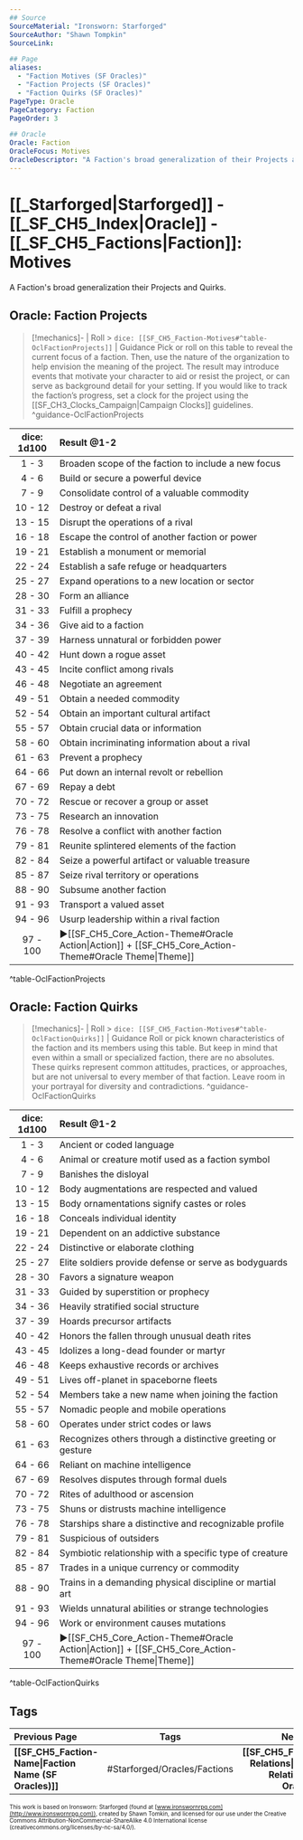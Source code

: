```yaml
---
## Source
SourceMaterial: "Ironsworn: Starforged"
SourceAuthor: "Shawn Tompkin"
SourceLink: 

## Page
aliases:
  - "Faction Motives (SF Oracles)"
  - "Faction Projects (SF Oracles)"
  - "Faction Quirks (SF Oracles)"
PageType: Oracle
PageCategory: Faction
PageOrder: 3

## Oracle
Oracle: Faction
OracleFocus: Motives
OracleDescriptor: "A Faction's broad generalization of their Projects and Quirks gleans insight onto their collective motives."
---
```

 # [[_Starforged|Starforged]] - [[_SF_CH5_Index|Oracle]] - [[_SF_CH5_Factions|Faction]]: Motives
 A Faction's broad generalization their Projects and Quirks.

## Oracle: Faction Projects
> [!mechanics]- | Roll > `dice: [[SF_CH5_Faction-Motives#^table-OclFactionProjects]]` | Guidance
> Pick or roll on this table to reveal the current focus of a faction. Then, use the nature of the organization to help envision the meaning of the project. The result may introduce events that motivate your character to aid or resist the project, or can serve as background detail for your setting. If you would like to track the faction’s progress, set a clock for the project using the [[SF_CH3_Clocks_Campaign|Campaign Clocks]] guidelines. ^guidance-OclFactionProjects

| dice: 1d100 | Result @1-2 |
|:---:|:--- |
| 1 - 3 | Broaden scope of the faction to include a new focus |
| 4 - 6 | Build or secure a powerful device |
| 7 - 9 | Consolidate control of a valuable commodity |
| 10 - 12 | Destroy or defeat a rival |
| 13 - 15 | Disrupt the operations of a rival |
| 16 - 18 | Escape the control of another faction or power |
| 19 - 21 | Establish a monument or memorial |
| 22 - 24 | Establish a safe refuge or headquarters |
| 25 - 27 | Expand operations to a new location or sector |
| 28 - 30 | Form an alliance |
| 31 - 33 | Fulfill a prophecy |
| 34 - 36 | Give aid to a faction |
| 37 - 39 | Harness unnatural or forbidden power |
| 40 - 42 | Hunt down a rogue asset |
| 43 - 45 | Incite conflict among rivals |
| 46 - 48 | Negotiate an agreement |
| 49 - 51 | Obtain a needed commodity |
| 52 - 54 | Obtain an important cultural artifact |
| 55 - 57 | Obtain crucial data or information |
| 58 - 60 | Obtain incriminating information about a rival |
| 61 - 63 | Prevent a prophecy |
| 64 - 66 | Put down an internal revolt or rebellion |
| 67 - 69 | Repay a debt |
| 70 - 72 | Rescue or recover a group or asset |
| 73 - 75 | Research an innovation |
| 76 - 78 | Resolve a conflict with another faction |
| 79 - 81 | Reunite splintered elements of the faction |
| 82 - 84 | Seize a powerful artifact or valuable treasure |
| 85 - 87 | Seize rival territory or operations |
| 88 - 90 | Subsume another faction |
| 91 - 93 | Transport a valued asset |
| 94 - 96 | Usurp leadership within a rival faction |
| 97 - 100 | ▶[[SF_CH5_Core_Action-Theme#Oracle Action\|Action]] + [[SF_CH5_Core_Action-Theme#Oracle Theme\|Theme]] |
^table-OclFactionProjects

## Oracle: Faction Quirks
> [!mechanics]- | Roll > `dice: [[SF_CH5_Faction-Motives#^table-OclFactionQuirks]]` | Guidance
> Roll or pick known characteristics of the faction and its members using this table. But keep in mind that even within a small or specialized faction, there are no absolutes. These quirks represent common attitudes, practices, or approaches, but are not universal to every member of that faction. Leave room in your portrayal for diversity and contradictions. ^guidance-OclFactionQuirks

| dice: 1d100 | Result @1-2 |
|:---:|:--- |
| 1 - 3 | Ancient or coded language |
| 4 - 6 | Animal or creature motif used as a faction symbol |
| 7 - 9 | Banishes the disloyal |
| 10 - 12 | Body augmentations are respected and valued |
| 13 - 15 | Body ornamentations signify castes or roles |
| 16 - 18 | Conceals individual identity |
| 19 - 21 | Dependent on an addictive substance |
| 22 - 24 | Distinctive or elaborate clothing |
| 25 - 27 | Elite soldiers provide defense or serve as bodyguards |
| 28 - 30 | Favors a signature weapon |
| 31 - 33 | Guided by superstition or prophecy |
| 34 - 36 | Heavily stratified social structure |
| 37 - 39 | Hoards precursor artifacts |
| 40 - 42 | Honors the fallen through unusual death rites |
| 43 - 45 | Idolizes a long-dead founder or martyr |
| 46 - 48 | Keeps exhaustive records or archives |
| 49 - 51 | Lives off-planet in spaceborne fleets |
| 52 - 54 | Members take a new name when joining the faction |
| 55 - 57 | Nomadic people and mobile operations |
| 58 - 60 | Operates under strict codes or laws |
| 61 - 63 | Recognizes others through a distinctive greeting or gesture |
| 64 - 66 | Reliant on machine intelligence |
| 67 - 69 | Resolves disputes through formal duels |
| 70 - 72 | Rites of adulthood or ascension |
| 73 - 75 | Shuns or distrusts machine intelligence |
| 76 - 78 | Starships share a distinctive and recognizable profile |
| 79 - 81 | Suspicious of outsiders |
| 82 - 84 | Symbiotic relationship with a specific type of creature |
| 85 - 87 | Trades in a unique currency or commodity |
| 88 - 90 | Trains in a demanding physical discipline or martial art |
| 91 - 93 | Wields unnatural abilities or strange technologies |
| 94 - 96 | Work or environment causes mutations |
| 97 - 100 | ▶[[SF_CH5_Core_Action-Theme#Oracle Action\|Action]] + [[SF_CH5_Core_Action-Theme#Oracle Theme\|Theme]] |
^table-OclFactionQuirks

## Tags
| Previous Page | Tags | Next Page |
|:--- |:---:| ---:|
| **[[SF_CH5_Faction-Name\|Faction Name (SF Oracles)]]** | #Starforged/Oracles/Factions | **[[SF_CH5_Faction-Relations\|Faction Relations (SF Oracles)]]** |

<font size=-2>This work is based on Ironsworn: Starforged (found at [www.ironswornrpg.com](http://www.ironswornrpg.com)), created by Shawn Tomkin, and licensed for our use under the Creative Commons Attribution-NonCommercial-ShareAlike 4.0 International license  (creativecommons.org/licenses/by-nc-sa/4.0/).</font>